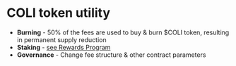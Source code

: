 # COLI token utility

* **Burning** - 50% of the fees are used to buy & burn $COLI token, resulting in permanent supply reduction
* **Staking** - [see Rewards Program](../RewardsForHolders/Summary.md)
* **Governance** - Change fee structure & other contract parameters

